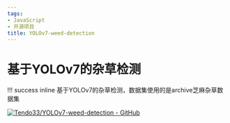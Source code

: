 ```yaml
---
tags:
- JavaScript
- 开源项目
title: YOLOv7-weed-detection
---
```


# 基于YOLOv7的杂草检测
!!! success inline
    基于YOLOv7的杂草检测，数据集使用的是archive芝麻杂草数据集

[![Tendo33/YOLOv7-weed-detection - GitHub](https://gh-card.dev/repos/Tendo33/YOLOv7-weed-detection.svg?fullname=)](https://github.com/Tendo33/YOLOv7-weed-detection)
